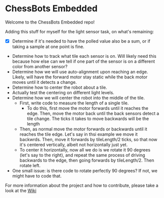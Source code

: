 # ChessBots Embedded
Welcome to the ChessBots Embedded repo!

Adding this stuff for myself for the light sensor task, on what's remaining:
- [x] Determine if it's needed to have the polled value also be a sum, or if taking a sample at one point is fine.
- Determine how to track what tile each sensor is on. Will likely need this because how else can we tell if one part of the sensor is on a different color from another sensor?
- Determine how we will use auto-alignment upon reaching an edge. Likely, will have the forward motor stay static while the back motor moves until it detects a change.
- Determine how to center the robot about a tile.
- Actually test the centering on different light levels.
- Determine how we will center the robot into the middle of the tile.
  - First, write code to measure the length of a single tile.
    - To do this, first move the motor forwards until it reaches the edge. Then, move the motor back until the back sensors detect a tile change. The ticks it takes to move backwards will be the length
  - Then, as normal move the motor forwards or backwards until it reaches the tile edge. Let's say in thsi example we move it backwrds. Then, move it forwards by tileLength/2 ticks, so that now it's centered vertically, albeit not horizontally just yet.
  - To center it horizontally, now all we do is we rotate it 90 degrees (let's say to the right), and repeat the same process of driving backwards to the edge, then going forwards by tileLength/2. Then rotate left.
- One small issue: is there code to rotate perfectly 90 degrees? If not, we might have to code that.

For more information about the project and how to contribute, please take a look at the [Wiki](https://github.com/Comet-Robotics/chessbot-embedded/wiki)
